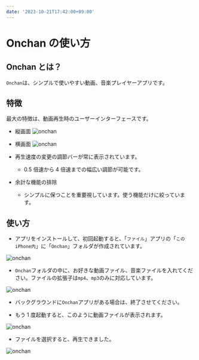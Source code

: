 ```yaml
---
date: '2023-10-21T17:42:00+09:00'
---
```


# Onchan の使い方

## Onchan とは？

`Onchan`は、シンプルで使いやすい動画、音楽プレイヤーアプリです。

## 特徴

最大の特徴は、動画再生時のユーザーインターフェースです。

- 縦画面
  ![onchan](/img/onchan/4.png 'onchan-1')

- 横画面
  ![onchan](/img/onchan/5.png 'onchan-1')

- 再生速度の変更の調節バーが常に表示されています。

  - 0.5 倍速から 4 倍速までの幅広い調節が可能です。

- 余計な機能の排除
  - シンプルに保つことを重要視しています。使う機能だけに絞っています。

## 使い方

- アプリをインストールして、初回起動すると、「`ファイル`」アプリの「`このiPhone内`」に「`Onchan`」フォルダが作成されています。

![onchan](/img/onchan/1.png 'onchan-1')

- `Onchan`フォルダの中に、お好きな動画ファイル、音楽ファイルを入れてください。ファイルの拡張子は`mp4`、`mp3`のみに対応しています。

![onchan](/img/onchan/2.png 'onchan-1')

- バックグラウンドに`Onchan`アプリがある場合は、終了させてください。

- もう 1 度起動すると、このように動画ファイルが表示されます。

![onchan](/img/onchan/3.png 'onchan-1')

- ファイルを選択すると、再生できました。

![onchan](/img/onchan/4.png 'onchan-1')
